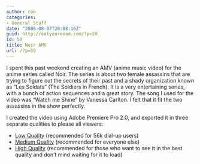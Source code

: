 ```yaml
---
author: rob
categories:
- General Stuff
date: "2006-08-07T20:08:16Z"
guid: http://eatyourexam.com/?p=59
id: 59
title: Noir AMV
url: /?p=59
---
```

I spent this past weekend creating an AMV (anime music video) for the anime series called Noir. The series is about two female assassins that are trying to figure out the secrets of their past and a shady organization known as &#8220;Les Soldats&#8221; (The Soldiers in French). It is a very entertaining series, with a bunch of action sequences and a great story. The song I used for the video was &#8220;Watch me Shine&#8221; by Vanessa Carlton. I felt that it fit the two assassins in the show perfectly.

I created the video using Adobe Premiere Pro 2.0, and exported it in three separate qualities to please all viewers:

  * [Low Quality](http://eatyourexam.com/my-videos/noir/lo.html) (recommended for 56k dial-up users)
  * [Medium Quality](http://eatyourexam.com/my-videos/noir/med.html) (recommended for everyone else)
  * [High Quality](http://eatyourexam.com/my-videos/noir/hi.html) (recommended for those who want to see it in the best quality and don&#8217;t mind waiting for it to load)